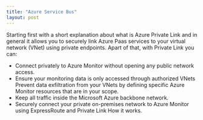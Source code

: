 ```yaml
---
title: "Azure Service Bus"
layout: post
---
```

Starting first with a short explanation about what is Azure Private Link and in general it allows you to securely link Azure Paas services to your virtual network (VNet) using private endpoints. Apart of that, with Private Link you can:

* Connect privately to Azure Monitor without opening any public network access.
* Ensure your monitoring data is only accessed through authorized VNets Prevent data exfiltration from your VNets by defining specific Azure Monitor resources that are in your scope.
* Keep all traffic inside the Microsoft Azure backbone network.
* Securely connect your private on-premises network to Azure Monitor using ExpressRoute and Private Link How it works.
